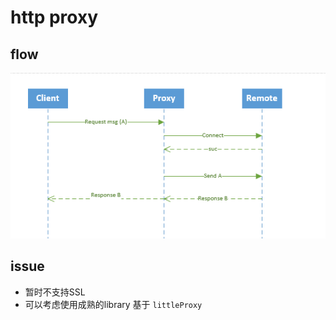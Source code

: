 # http proxy

## flow
![proxy](./img/netty-http-proxy.png)

## issue

- 暂时不支持SSL
- 可以考虑使用成熟的library 基于 `littleProxy`
